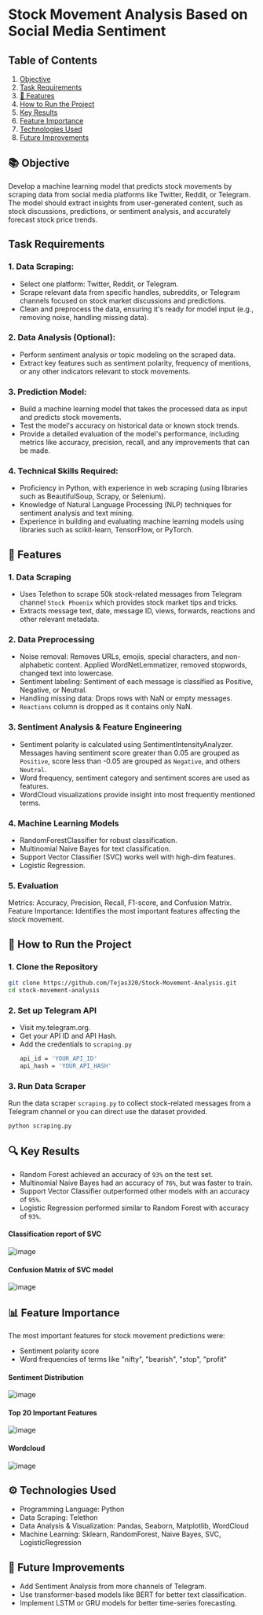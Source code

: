 #  Stock Movement Analysis Based on Social Media Sentiment

## Table of Contents
1. [Objective](#objective)
2. [Task Requirements](#task-requirements)
3. [🔧 Features](#features)
4. [How to Run the Project](#how-to-run-the-project)
5. [Key Results](#key-results)
6. [Feature Importance](#feature-importance)
7. [Technologies Used](#technologies-used)
8. [Future Improvements](#future-improvements)

##  📚 Objective 
Develop a machine learning model that predicts stock movements by scraping data from social media platforms like Twitter, Reddit, or Telegram. The model should extract insights from user-generated content, such as stock discussions, predictions, or sentiment analysis, and accurately forecast stock price trends.
## Task Requirements
### 1. Data Scraping: 
- Select one platform: Twitter, Reddit, or Telegram.
- Scrape relevant data from specific handles, subreddits, or Telegram channels focused on stock market discussions and predictions.
- Clean and preprocess the data, ensuring it's ready for model input (e.g., removing noise, handling missing data).
### 2. Data Analysis (Optional):
- Perform sentiment analysis or topic modeling on the scraped data.
- Extract key features such as sentiment polarity, frequency of mentions, or any other indicators relevant to stock movements.
### 3. Prediction Model:
- Build a machine learning model that takes the processed data as input and predicts stock movements.
- Test the model's accuracy on historical data or known stock trends.
- Provide a detailed evaluation of the model's performance, including metrics like accuracy, precision, recall, and any improvements that can be made.
### 4. Technical Skills Required:
- Proficiency in Python, with experience in web scraping (using libraries such as BeautifulSoup, Scrapy, or Selenium).
- Knowledge of Natural Language Processing (NLP) techniques for sentiment analysis and text mining.
- Experience in building and evaluating machine learning models using libraries such as scikit-learn, TensorFlow, or PyTorch.
## 🔧 Features
### 1. Data Scraping
- Uses Telethon to scrape 50k stock-related messages from Telegram channel `Stock Phoenix` which provides stock market tips and tricks.
- Extracts message text, date, message ID, views, forwards, reactions and other relevant metadata.
  
### 2. Data Preprocessing
- Noise removal: Removes URLs, emojis, special characters, and non-alphabetic content. Applied WordNetLemmatizer, removed stopwords, changed text into lowercase.
- Sentiment labeling: Sentiment of each message is classified as Positive, Negative, or Neutral.
- Handling missing data: Drops rows with NaN or empty messages.
- `Reactions` column is dropped as it contains only NaN.
  
### 3. Sentiment Analysis & Feature Engineering
- Sentiment polarity is calculated using SentimentIntensityAnalyzer. Messages having sentiment score greater than 0.05 are grouped as `Positive`, score less than -0.05 are grouped as `Negative`, and others `Neutral`. 
- Word frequency, sentiment category and sentiment scores are used as features.
- WordCloud visualizations provide insight into most frequently mentioned terms.
  
### 4. Machine Learning Models
- RandomForestClassifier for robust classification.
- Multinomial Naive Bayes for text classification.
- Support Vector Classifier (SVC) works well with high-dim features.
- Logistic Regression.
  
### 5. Evaluation
Metrics: Accuracy, Precision, Recall, F1-score, and Confusion Matrix.
Feature Importance: Identifies the most important features affecting the stock movement.
## 📂 How to Run the Project
### 1️. Clone the Repository
```bash
git clone https://github.com/Tejas320/Stock-Movement-Analysis.git
cd stock-movement-analysis
```
### 2. Set up Telegram API
- Visit my.telegram.org.
- Get your API ID and API Hash.
- Add the credentials to `scraping.py`
  ```bash
  api_id = 'YOUR_API_ID'
  api_hash = 'YOUR_API_HASH'
  ```
### 3. Run Data Scraper
Run the data scraper `scraping.py` to collect stock-related messages from a Telegram channel or you can direct use the dataset provided.
```bash
python scraping.py
```
## 🔍 Key Results
- Random Forest achieved an accuracy of `93%` on the test set.
- Multinomial Naive Bayes had an accuracy of `76%`, but was faster to train.
- Support Vector Classifier outperformed other models with an accuracy of `95%`.
- Logistic Regression performed similar to Random Forest with accuracy of `93%`.
#### Classification report of SVC
  ![image](https://github.com/user-attachments/assets/ae797c60-f399-49de-a461-a3458128b382)
#### Confusion Matrix of SVC model
![image](https://github.com/user-attachments/assets/60fb1436-6e59-4b1c-adcb-47491952c14d)
## 📊 Feature Importance
The most important features for stock movement predictions were:
- Sentiment polarity score
- Word frequencies of terms like "nifty", "bearish", "stop", "profit"
#### Sentiment Distribution
![image](https://github.com/user-attachments/assets/048bfdff-81d6-4094-9efb-cc62086daa18)
#### Top 20 Important Features
![image](https://github.com/user-attachments/assets/aefe2b15-7a65-451c-a4e2-6c7efcdac655)
#### Wordcloud
![image](https://github.com/user-attachments/assets/545e6273-7e89-46bb-8eef-fc3a61419ce2)
## ⚙️ Technologies Used
- Programming Language: Python
- Data Scraping: Telethon
- Data Analysis & Visualization: Pandas, Seaborn, Matplotlib, WordCloud
- Machine Learning: Sklearn, RandomForest, Naive Bayes, SVC, LogisticRegression
## 🚀 Future Improvements
- Add Sentiment Analysis from more channels of Telegram.
- Use transformer-based models like BERT for better text classification.
- Implement LSTM or GRU models for better time-series forecasting.

